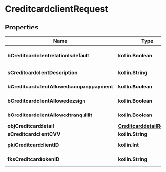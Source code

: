 
# CreditcardclientRequest

## Properties
| Name | Type | Description | Notes |
| ------------ | ------------- | ------------- | ------------- |
| **bCreditcardclientrelationIsdefault** | **kotlin.Boolean** | Whether if it&#39;s the creditcardclient is the default one |  |
| **sCreditcardclientDescription** | **kotlin.String** | The description of the Creditcardclient |  |
| **bCreditcardclientAllowedcompanypayment** | **kotlin.Boolean** | Whether if it&#39;s an allowedagencypayment |  |
| **bCreditcardclientAllowedezsign** | **kotlin.Boolean** | Whether if it&#39;s an allowedroyallepageprotection |  |
| **bCreditcardclientAllowedtranquillit** | **kotlin.Boolean** | Whether if it&#39;s an allowedtranquillit |  |
| **objCreditcarddetail** | [**CreditcarddetailRequest**](CreditcarddetailRequest.md) |  |  |
| **sCreditcardclientCVV** | **kotlin.String** | The creditcard card CVV |  |
| **pkiCreditcardclientID** | **kotlin.Int** | The unique ID of the Creditcardclient |  [optional] |
| **fksCreditcardtokenID** | **kotlin.String** | The creditcard token identifier |  [optional] |



